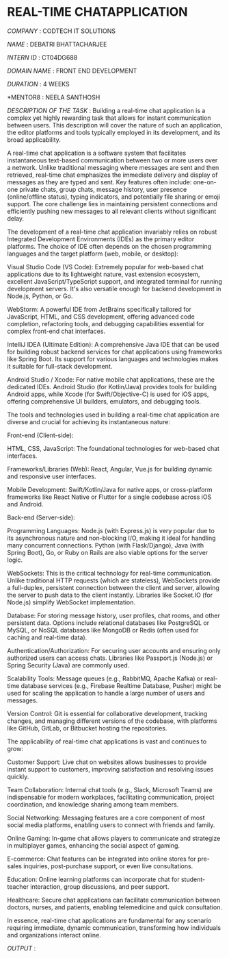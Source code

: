 # REAL-TIME CHATAPPLICATION #

*COMPANY* : CODTECH IT SOLUTIONS

*NAME* : DEBATRI BHATTACHARJEE

*INTERN ID* : CT04DG688

*DOMAIN NAME* : FRONT END DEVELOPMENT

*DURATION* : 4 WEEKS

*MENTOR8 : NEELA SANTHOSH

*DESCRIPTION OF THE TASK* : Building a real-time chat application is a complex yet highly rewarding task that allows for instant communication between users. This description will cover the nature of such an application, the editor platforms and tools typically employed in its development, and its broad applicability.

A real-time chat application is a software system that facilitates instantaneous text-based communication between two or more users over a network. Unlike traditional messaging where messages are sent and then retrieved, real-time chat emphasizes the immediate delivery and display of messages as they are typed and sent. Key features often include: one-on-one private chats, group chats, message history, user presence (online/offline status), typing indicators, and potentially file sharing or emoji support. The core challenge lies in maintaining persistent connections and efficiently pushing new messages to all relevant clients without significant delay.

The development of a real-time chat application invariably relies on robust Integrated Development Environments (IDEs) as the primary editor platforms. The choice of IDE often depends on the chosen programming languages and the target platform (web, mobile, or desktop):

Visual Studio Code (VS Code): Extremely popular for web-based chat applications due to its lightweight nature, vast extension ecosystem, excellent JavaScript/TypeScript support, and integrated terminal for running development servers. It's also versatile enough for backend development in Node.js, Python, or Go.

WebStorm: A powerful IDE from JetBrains specifically tailored for JavaScript, HTML, and CSS development, offering advanced code completion, refactoring tools, and debugging capabilities essential for complex front-end chat interfaces.

IntelliJ IDEA (Ultimate Edition): A comprehensive Java IDE that can be used for building robust backend services for chat applications using frameworks like Spring Boot. Its support for various languages and technologies makes it suitable for full-stack development.

Android Studio / Xcode: For native mobile chat applications, these are the dedicated IDEs. Android Studio (for Kotlin/Java) provides tools for building Android apps, while Xcode (for Swift/Objective-C) is used for iOS apps, offering comprehensive UI builders, emulators, and debugging tools.

The tools and technologies used in building a real-time chat application are diverse and crucial for achieving its instantaneous nature:

Front-end (Client-side):

HTML, CSS, JavaScript: The foundational technologies for web-based chat interfaces.

Frameworks/Libraries (Web): React, Angular, Vue.js for building dynamic and responsive user interfaces.

Mobile Development: Swift/Kotlin/Java for native apps, or cross-platform frameworks like React Native or Flutter for a single codebase across iOS and Android.

Back-end (Server-side):

Programming Languages: Node.js (with Express.js) is very popular due to its asynchronous nature and non-blocking I/O, making it ideal for handling many concurrent connections. Python (with Flask/Django), Java (with Spring Boot), Go, or Ruby on Rails are also viable options for the server logic.

WebSockets: This is the critical technology for real-time communication. Unlike traditional HTTP requests (which are stateless), WebSockets provide a full-duplex, persistent connection between the client and server, allowing the server to push data to the client instantly. Libraries like Socket.IO (for Node.js) simplify WebSocket implementation.

Database: For storing message history, user profiles, chat rooms, and other persistent data. Options include relational databases like PostgreSQL or MySQL, or NoSQL databases like MongoDB or Redis (often used for caching and real-time data).

Authentication/Authorization: For securing user accounts and ensuring only authorized users can access chats. Libraries like Passport.js (Node.js) or Spring Security (Java) are commonly used.

Scalability Tools: Message queues (e.g., RabbitMQ, Apache Kafka) or real-time database services (e.g., Firebase Realtime Database, Pusher) might be used for scaling the application to handle a large number of users and messages.

Version Control: Git is essential for collaborative development, tracking changes, and managing different versions of the codebase, with platforms like GitHub, GitLab, or Bitbucket hosting the repositories.

The applicability of real-time chat applications is vast and continues to grow:

Customer Support: Live chat on websites allows businesses to provide instant support to customers, improving satisfaction and resolving issues quickly.

Team Collaboration: Internal chat tools (e.g., Slack, Microsoft Teams) are indispensable for modern workplaces, facilitating communication, project coordination, and knowledge sharing among team members.

Social Networking: Messaging features are a core component of most social media platforms, enabling users to connect with friends and family.

Online Gaming: In-game chat allows players to communicate and strategize in multiplayer games, enhancing the social aspect of gaming.

E-commerce: Chat features can be integrated into online stores for pre-sales inquiries, post-purchase support, or even live consultations.

Education: Online learning platforms can incorporate chat for student-teacher interaction, group discussions, and peer support.

Healthcare: Secure chat applications can facilitate communication between doctors, nurses, and patients, enabling telemedicine and quick consultation.

In essence, real-time chat applications are fundamental for any scenario requiring immediate, dynamic communication, transforming how individuals and organizations interact online.

*OUTPUT* :










 
 



















